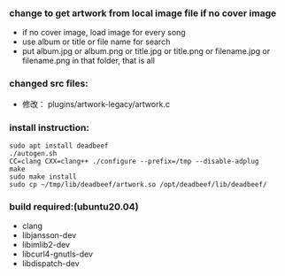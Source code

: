 ### change to get artwork from local image file if no cover image
- if no cover image, load image for every song
- use album or title or file name for search
- put album.jpg or album.png or title.jpg or title.png or filename.jpg or filename.png in that folder, that is all

### changed src files:
- 修改：     plugins/artwork-legacy/artwork.c

### install instruction:
	sudo apt install deadbeef
	./autogen.sh
	CC=clang CXX=clang++ ./configure --prefix=/tmp --disable-adplug
	make
	sudo make install
	sudo cp ~/tmp/lib/deadbeef/artwork.so /opt/deadbeef/lib/deadbeef/

### build required:(ubuntu20.04)
- clang
- libjansson-dev
- libimlib2-dev
- libcurl4-gnutls-dev
- libdispatch-dev
